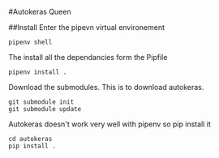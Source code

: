 #Autokeras Queen

##Install
Enter the pipevn virtual environement
```
pipenv shell
```

The install all the dependancies form the Pipfile
```
pipenv install .
```

Download the submodules. This is to download autokeras.
```
git submodule init
git submodule update
```

Autokeras doesn't work very well with pipenv so pip install it

```
cd autokeras
pip install .
```




